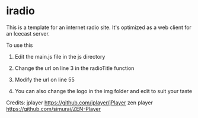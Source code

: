 # iradio
This is a template for an internet radio site. It's optimized as a web client for an Icecast server.

To use this

1.  Edit the main.js file in the js directory

2.  Change the url on line 3 in the radioTitle function

3.  Modify the url on line 55

4.  You can also change the logo in the img folder and edit to suit your taste

Credits:
jplayer https://github.com/jplayer/jPlayer
zen player https://github.com/simurai/ZEN-Player
